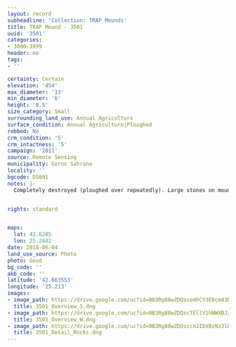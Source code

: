 ```yaml
---
layout: record
subheadline: 'Collection: TRAP Mounds'
title: TRAP Mound - 3501
uuid: '3501'
categories:
- 3000-3999
header: no
tags:
- ''

certainty: Certain
elevation: '454'
max_diameter: '13'
min_diameter: '6'
height: '0.5'
size_category: Small
surrounding_land_use: Annual Agriculture
surface_condition: Annual Agriculture|Ploughed
robbed: No
crm_condition: '5'
crm_intactness: '5'
campaign: '2011'
source: Remote Sensing
municipality: Gorno Sahrane
locality: ''
bgcode: DS001
notes: |-
  Completely destroyed (ploughed over repeatedly). Large stones on mound and immediate surrounds.


rights: standard


maps:
  lat: 42.6285
  lon: 25.2442
date: 2018-06-04
land_use_source: Photo
photo: Good
bg_code: ''
akb_code: ''
latitude: '42.663553'
longitude: '25.213'
images:
- image_path: https://drive.google.com/uc?id=0B3Rg88wZDQscemhCY3E0cm43NEU
  title: 3501_Overview_S.dng
- image_path: https://drive.google.com/uc?id=0B3Rg88wZDQscTEllV1hNWXBJZTg
  title: 3501_Overview_W.dng
- image_path: https://drive.google.com/uc?id=0B3Rg88wZDQsccnJIbVBzNzJlbnM
  title: 3501_Detail_Rocks.dng
---
```

